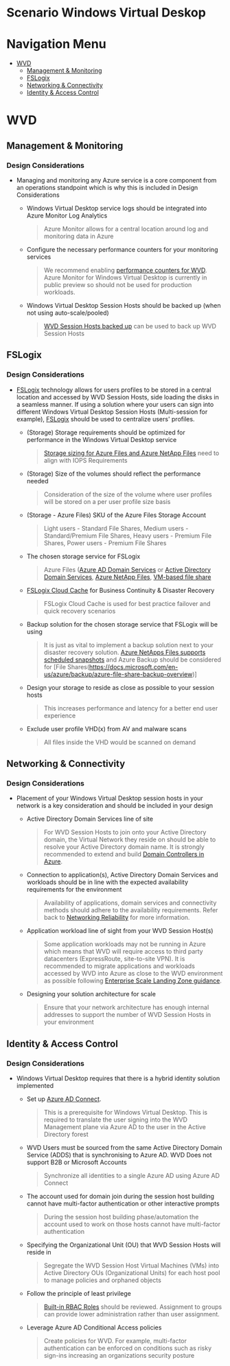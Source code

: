 # Scenario Windows Virtual Deskop

# Navigation Menu

  - [WVD](#WVD)
    - [Management &amp; Monitoring](#Management--Monitoring)
    - [FSLogix](#FSLogix)
    - [Networking &amp; Connectivity](#Networking--Connectivity)
    - [Identity &amp; Access Control](#Identity--Access-Control)
# WVD
        
## Management &amp; Monitoring
### Design Considerations
* Managing and monitoring any Azure service is a core component from an operations standpoint which is why this is included in Design Considerations
  - Windows Virtual Desktop service logs should be integrated into Azure Monitor Log Analytics
    > Azure Monitor allows for a central location around log and monitoring data in Azure
                                
                            
  - Configure the necessary performance counters for your monitoring services
    > We recommend enabling [performance counters for WVD](https://docs.microsoft.com/azure/virtual-desktop/azure-monitor#set-up-performance-counters). Azure Monitor for Windows Virtual Desktop is currently in public preview so should not be used for production workloads.
                                
                            
  - Windows Virtual Desktop Session Hosts should be backed up (when not using auto-scale/pooled)
    > [WVD Session Hosts backed up](https://github.com/Azure/RDS-Templates/tree/master/EnableBackupScript) can be used to back up WVD Session Hosts
                                
                            
## FSLogix
### Design Considerations
* [FSLogix](https://docs.microsoft.com/azure/architecture/example-scenario/wvd/windows-virtual-desktop-fslogix) technology allows for users profiles to be stored in a central location and accessed by WVD Session Hosts, side loading the disks in a seamless manner. If using a solution where your users can sign into different Windows Virtual Desktop Session Hosts (Multi-session for example), [FSLogix](https://docs.microsoft.com/azure/architecture/example-scenario/wvd/windows-virtual-desktop-fslogix) should be used to centralize users&#39; profiles.
  - (Storage) Storage requirements should be optimized for performance in the Windows Virtual Desktop service
    > [Storage sizing for Azure Files and Azure NetApp Files](https://docs.microsoft.com/en-us/azure/architecture/example-scenario/wvd/windows-virtual-desktop-fslogix#performance-requirements) need to align with IOPS Requirements
                                
                            
  - (Storage) Size of the volumes should reflect the performance needed
    > Consideration of the size of the volume where user profiles will be stored on a per user profile size basis
                                
                            
  - (Storage - Azure Files) SKU of the Azure Files Storage Account
    > Light users - Standard File Shares, Medium users - Standard/Premium File Shares, Heavy users - Premium File Shares, Power users - Premium File Shares
                                
                            
  - The chosen storage service for FSLogix
    > Azure Files ([Azure AD Domain Services](https://docs.microsoft.com/en-us/azure/virtual-desktop/create-profile-container-adds) or [Active Directory Domain Services](https://docs.microsoft.com/en-us/azure/virtual-desktop/create-file-share), [Azure NetApp Files](https://docs.microsoft.com/en-us/azure/virtual-desktop/create-fslogix-profile-container), [VM-based file share](https://docs.microsoft.com/en-us/azure/virtual-desktop/create-host-pools-user-profile)
                                
                            
  - [FSLogix Cloud Cache](https://docs.microsoft.com/en-us/fslogix/cloud-cache-resiliency-availability-cncpt) for Business Continuity &amp; Disaster Recovery
    > FSLogix Cloud Cache is used for best practice failover and quick recovery scenarios
                                
                            
  - Backup solution for the chosen storage service that FSLogix will be using
    > It is just as vital to implement a backup solution next to your disaster recovery solution. [Azure NetApps Files supports scheduled snapshots](https://docs.microsoft.com/en-us/azure/azure-netapp-files/azure-netapp-files-manage-snapshots) and Azure Backup should be considered for [File Shares(https://docs.microsoft.com/en-us/azure/backup/azure-file-share-backup-overview)]
                                
                            
  - Design your storage to reside as close as possible to your session hosts
    > This increases performance and latency for a better end user experience
                                
                            
  - Exclude user profile VHD(x) from AV and malware scans
    > All files inside the VHD would be scanned on demand
                                
                            
## Networking &amp; Connectivity
### Design Considerations
* Placement of your Windows Virtual Desktop session hosts in your network is a key consideration and should be included in your design
  - Active Directory Domain Services line of site
    > For WVD Session Hosts to join onto your Active Directory domain, the Virtual Network they reside on should be able to resolve your Active Directory domain name. It is strongly recommended to extend and build [Domain Controllers in Azure](https://docs.microsoft.com/en-us/azure/architecture/reference-architectures/identity/adds-extend-domain).
                                
                            
  - Connection to application(s), Active Directory Domain Services and workloads should be in line with the expected availability requirements for the environment
    > Availability of applications, domain services and connectivity methods should adhere to the availability requirements. Refer back to [Networking Reliability](https://github.com/Azure/WellArchitected-Assessment/blob/main/assessments/reliability/application.md#networking--connectivity) for more information.
                                
                            
  - Application workload line of sight from your WVD Session Host(s)
    > Some application workloads may not be running in Azure which means that WVD will require access to third party datacenters (ExpressRoute, site-to-site VPN). It is recommended to migrate applications and workloads accessed by WVD into Azure as close to the WVD environment as possible following [Enterprise Scale Landing Zone guidance](https://docs.microsoft.com/en-us/azure/cloud-adoption-framework/ready/landing-zone/).
                                
                            
  - Designing your solution architecture for scale
    > Ensure that your network architecture has enough internal addresses to support the number of WVD Session Hosts in your environment
                                
                            
## Identity &amp; Access Control
### Design Considerations
* Windows Virtual Desktop requires that there is a hybrid identity solution implemented
  - Set up  [Azure AD Connect](https://docs.microsoft.com/en-us/azure/active-directory/hybrid/whatis-azure-ad-connect).
    > This is a prerequisite for Windows Virtual Desktop. This is required to translate the user signing into the WVD Management plane via Azure AD to the user in the Active Directory forest
                                
                            
  - WVD Users must be sourced from the same Active Directory Domain Service (ADDS) that is synchronising to Azure AD. WVD Does not support B2B or Microsoft Accounts
    > Synchronize all identities to a single Azure AD using Azure AD Connect
                                
                            
  - The account used for domain join during the session host building cannot have multi-factor authentication or other interactive prompts
    > During the session host building phase/automation the account used to work on those hosts cannot have multi-factor authentication
                                
                            
  - Specifying the Organizational Unit (OU) that WVD Session Hosts will reside in
    > Segregate the WVD Session Host Virtual Machines (VMs) into Active Directory OUs (Organizational Units) for each host pool to manage policies and orphaned objects
                                
                            
  - Follow the principle of least privilege
    > [Built-in RBAC Roles](https://docs.microsoft.com/en-us/azure/virtual-desktop/rbac) should be reviewed. Assignment to groups can provide lower administration rather than user assignment.
                                
                            
  - Leverage Azure AD Conditional Access policies
    > Create policies for WVD. For example, multi-factor authentication can be enforced on conditions such as risky sign-ins increasing an organizations security posture
                                
                            

